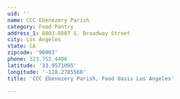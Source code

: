 ```yaml
---
uid: ''
name: CCC Ebenezery Parish
category: Food Pantry
address_1: 8803-8807 S. Broadway Street
city: Los Angeles
state: CA
zipcode: '90003'
phone: 323.752.4400
latitude: '33.9571095'
longitude: '-118.2785568'
title: 'CCC Ebenezery Parish, Food Oasis Los Angeles'

---
```

